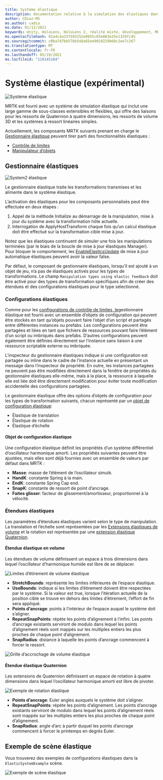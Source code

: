 ```yaml
---
title: Système élastique
description: documentation relative à la simulation des élastiques dans MRTK
author: CDiaz-MS
ms.author: cadia
ms.date: 01/12/2021
keywords: Unity, HoloLens, HoloLens 2, réalité mixte, développement, MRTK, ElasticsSystem,
ms.openlocfilehash: 01a4c4a337593252e0955c03e883e35e1329fc45
ms.sourcegitcommit: c0ba7d7bb57bb5dda65ee9019229b68c2ee7c267
ms.translationtype: MT
ms.contentlocale: fr-FR
ms.lasthandoff: 05/19/2021
ms.locfileid: "110145184"
---
```

# <a name="elastic-system-experimental"></a>Système élastique (expérimental)

![Système élastique](../images/elastics/Elastics_Main1.gif)

MRTK est fourni avec un système de simulation élastique qui inclut une large gamme de sous-classes extensibles et flexibles, qui offre des liaisons pour les ressorts de Quaternion à quatre dimensions, les ressorts de volume 3D et les systèmes à ressort linéaires simples.

Actuellement, les composants MRTK suivants prenant en charge le [Gestionnaire élastique](xref:Microsoft.MixedReality.Toolkit.Experimental.Physics.ElasticsManager) peuvent tirer parti des fonctionnalités élastiques :

- [Contrôle de limites](../ux-building-blocks/bounds-control.md)
- [Manipulateur d’objets](../ux-building-blocks/object-manipulator.md)

## <a name="elastics-manager"></a>Gestionnaire élastiques

![System2 élastique](../images/elastics/Elastics_Main.gif)

Le gestionnaire élastique traite les transformations transmises et les alimente dans le système élastique.

L’activation des élastiques pour les composants personnalisés peut être effectuée en deux étapes :

1. Appel de la méthode Initialize au démarrage de la manipulation, mise à jour du système avec la transformation hôte actuelle.
1. Interrogation de ApplyHostTransform chaque fois qu’un calcul élastique doit être effectué sur la transformation cible mise à jour.

Notez que les élastiques continuent de simuler une fois les manipulations terminées (par le biais de la boucle de mise à jour élastiques Manager). Pour bloquer le comportement, les [EnableElasticsUpdate](xref:Microsoft.MixedReality.Toolkit.Experimental.Physics.ElasticsManager.EnableElasticsUpdate) de mise à jour automatique élastiques peuvent avoir la valeur false.

Par défaut, le composant de gestionnaire élastiques, lorsqu’il est ajouté à un objet de jeu, n’a pas de élastiques activés pour les types de transformations.
Le champ `Manipulation types using elastic feedback` doit être activé pour des types de transformation spécifiques afin de créer des étendues et des configurations élastiques pour le type sélectionné.

### <a name="elastics-configurations"></a>Configurations élastiques

Comme pour les [configurations de contrôle de limites, le](../ux-building-blocks/bounds-control.md#configuration-objects)gestionnaire élastique est fourni avec un ensemble d’objets de configuration qui peuvent être stockés en tant qu’objets pouvant faire l’objet d’un script et partagés entre différentes instances ou prefabs. Les configurations peuvent être partagées et liées en tant que fichiers de ressources pouvant faire l’élément d’un script ou imbriqués dans prefabs. D’autres configurations peuvent également être définies directement sur l’instance sans liaison à une ressource scriptable externe ou imbriquée.

L’inspecteur du gestionnaire élastiques indique si une configuration est partagée ou inline dans le cadre de l’instance actuelle en présentant un message dans l’inspecteur de propriété. En outre, les instances partagées ne peuvent pas être modifiées directement dans la fenêtre de propriétés du gestionnaire élastiques elle-même, mais à la place, la ressource à laquelle elle est liée doit être directement modification pour éviter toute modification accidentelle des configurations partagées.

Le gestionnaire élastique offre des options d’objets de configuration pour les types de transformation suivants, chacun représenté par un [objet de configuration élastique](#elastic-configuration-object):

- Élastique de translation
- Élastique de rotation
- Élastique d’échelle

#### <a name="elastic-configuration-object"></a>Objet de configuration élastique

Une configuration élastique définit les propriétés d’un système différentiel d’oscillateur harmonique amorti.
Les propriétés suivantes peuvent être ajustées, mais elles sont déjà fournies avec un ensemble de valeurs par défaut dans MRTK :

- **Masse**: masse de l’élément de l’oscillateur simulé.
- **HandK**: constante Spring à la main.
- **EndK**: constante Spring Cap end.
- **SnapK**: constante de ressort de point d’ancrage.
- **Faites glisser**: facteur de glissement/amortisseur, proportionnel à la vélocité.

### <a name="elastics-extents"></a>Étendues élastiques

Les paramètres d’étendues élastiques varient selon le type de manipulation. La translation et l’échelle sont représentées par les [Extensions élastiques de volume](#volume-elastic-extent) et la rotation est représentée par une [extension élastique Quaternion](#quaternion-elastic-extent).

#### <a name="volume-elastic-extent"></a>Étendue élastique en volume

Les étendues de volume définissent un espace à trois dimensions dans lequel l’oscillateur d’harmonique humide est libre de se déplacer.

![Limites d’étirement de volume élastique](../images/elastics/Elastics_Volume_Bounds.gif)

- **StretchBounds**: représente les limites inférieures de l’espace élastique.
- **UseBounds**: indique si les limites d’étirement doivent être respectées par le système. Si la valeur est true, lorsque l’itération actuelle de la position cible se trouve en dehors des limites d’étirement, l’effort de fin sera appliqué.
- **Points d’ancrage**: points à l’intérieur de l’espace auquel le système doit s’aligner.
- **RepeatSnapPoints**: répète les points d’alignement à l’infini. Les points d’ancrage existants serviront de modulo dans lequel les points d’alignement réels sont mappés sur les multiples entiers les plus proches de chaque point d’alignement.
- **SnapRadius**: distance à laquelle les points d’ancrage commencent à forcer le ressort.

![Grille d’accrochage de volume élastique](../images/elastics/Elastics_Volume_Snap.gif)

#### <a name="quaternion-elastic-extent"></a>Étendue élastique Quaternion

Les extensions de Quaternion définissent un espace de rotation à quatre dimensions dans lequel l’oscillateur harmonique amorti est libre de pivoter.

![Exemple de rotation élastique](../images/elastics/Elastics_Rotation.gif)

- **Points d’ancrage**: Euler angles auxquels le système doit s’aligner.
- **RepeatSnapPoints**: répète les points d’alignement. Les points d’ancrage existants serviront de modulo dans lequel les points d’alignement réels sont mappés sur les multiples entiers les plus proches de chaque point d’alignement.
- **SnapRadius**: angle d’arc à partir duquel les points d’ancrage commencent à forcer le printemps en degrés Euler.

## <a name="elastics-example-scene"></a>Exemple de scène élastique

Vous trouverez des exemples de configurations élastiques dans la `ElasticSystemExample` scène.

![Exemple de scène élastique](../images/elastics/Elastics_Example_Scene.png)

